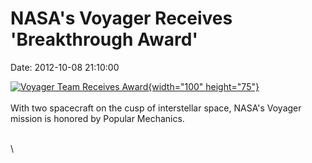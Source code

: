 NASA\'s Voyager Receives \'Breakthrough Award\'
===============================================

Date: 2012-10-08 21:10:00

[![Voyager Team Receives
Award](http://www.jpl.nasa.gov/images/voyager/20121008/voyager20121008-th.jpg){width="100"
height="75"}](http://www.jpl.nasa.gov/news/news.cfm?release=2012-314&rn=news.xml&rst=3542)\
\
With two spacecraft on the cusp of interstellar space, NASA\'s Voyager
mission is honored by Popular Mechanics.

\
\
